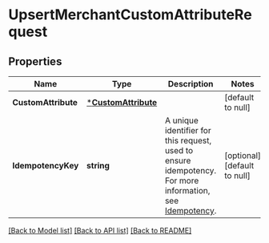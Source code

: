 # UpsertMerchantCustomAttributeRequest

## Properties
Name | Type | Description | Notes
------------ | ------------- | ------------- | -------------
**CustomAttribute** | [***CustomAttribute**](CustomAttribute.md) |  | [default to null]
**IdempotencyKey** | **string** | A unique identifier for this request, used to ensure idempotency. For more information, see [Idempotency](https://developer.squareup.com/docs/build-basics/common-api-patterns/idempotency). | [optional] [default to null]

[[Back to Model list]](../README.md#documentation-for-models) [[Back to API list]](../README.md#documentation-for-api-endpoints) [[Back to README]](../README.md)

